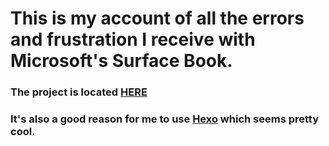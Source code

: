 # This is my account of all the errors and frustration I receive with Microsoft's Surface Book.
### The project is located [HERE](http://surfacebookerrors.com)
### It's also a good reason for me to use [Hexo](https://hexo.io/) which seems pretty cool.
